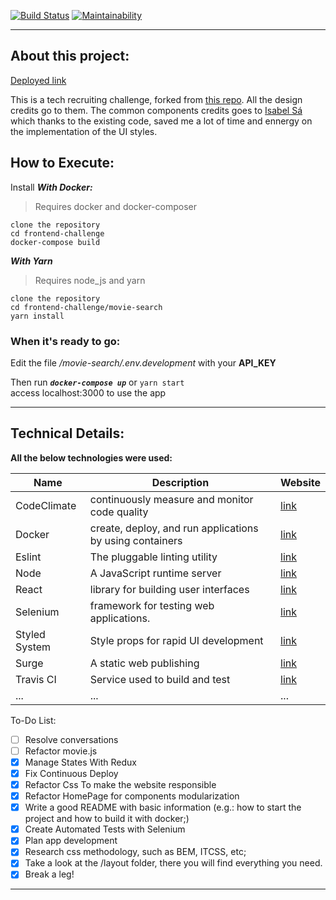 [![Build Status](https://travis-ci.org/fernand0aguilar/frontend-challenge.svg?branch=fernando-aguilar)](https://travis-ci.org/fernand0aguilar/frontend-challenge) 
[![Maintainability](https://api.codeclimate.com/v1/badges/5e908ef8184fcc8707eb/maintainability)](https://codeclimate.com/github/fernand0aguilar/frontend-challenge/maintainability)

***
## About this project:
[Deployed link](https://fernando-aguilar.surge.sh/)

This is a tech recruiting challenge, forked from [this repo](https://github.com/Significa/frontend-challenge). 
All the design credits go to them. 
The common components credits goes to [Isabel Sá](https://github.com/isabelsa/frontend-challenge) which thanks to the existing code, saved me a lot of time and ennergy on the implementation of the UI styles.

## How to Execute:

Install
***With Docker:***
> Requires docker and docker-composer
```
clone the repository
cd frontend-challenge
docker-compose build
```
***With Yarn***
> Requires node_js and yarn
```
clone the repository
cd frontend-challenge/movie-search
yarn install
```
### When it's ready to go: 

Edit the file */movie-search/.env.development* with your **API_KEY**

Then run ***`docker-compose up`*** or `yarn start` \
access localhost:3000 to use the app

***

## Technical Details:

**All the below technologies were used:**

|Name|Description|Website| 
|--|---|---|
|CodeClimate| continuously measure and monitor code quality |[link](https://codeclimate.com/)|
|Docker|  create, deploy, and run applications by using containers |[link](https://www.docker.com/)|
|Eslint| The pluggable linting utility |[link](https://github.com/Significa/eslint-config-significa)|
|Node| A JavaScript runtime server|[link](https://nodejs.org/en/)|
|React| library for building user interfaces |[link](https://reactjs.org/)||
|Selenium| framework for testing web applications. |[link](https://www.seleniumhq.org/)|
|Styled System| Style props for rapid UI development |[link](https://styled-system.com/)|
|Surge| A static web publishing |[link](https://surge.sh/)|
|Travis CI| Service used to build and test |[link](https://travis-ci.org/)|
|...| ... | ... |

To-Do List:
- [ ] Resolve conversations
- [ ] Refactor movie.js
- [X] Manage States With Redux
- [X] Fix Continuous Deploy
- [X] Refactor Css To make the website responsible
- [X] Refactor HomePage for components modularization
- [X] Write a good README with basic information (e.g.: how to start the project and how to build it with docker;)
- [X] Create Automated Tests with Selenium
- [X] Plan app development
- [X] Research css methodology, such as BEM, ITCSS, etc;
- [X] Take a look at the /layout folder, there you will find everything you need.
- [x] Break a leg!

*** 
